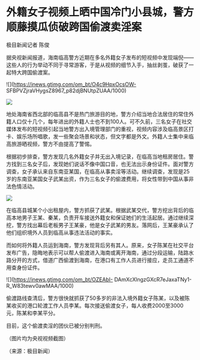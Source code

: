 # 外籍女子视频上晒中国冷门小县城，警方顺藤摸瓜侦破跨国偷渡卖淫案

极目新闻记者 陈俊

据央视新闻报道，海南临高警方近期在多名外籍女子发布的短视频中发现端倪——这些人的行为举动不同于寻常游客，于是从视频的细节入手，抽丝剥茧，破获了一起特大跨国偷渡案。

![](https://inews.gtimg.com/om_bt/O4c9HpxOcsOW-
SFBPVZjraVHygsZ8967_p82djBNUtpZUAA/1000)

![](https://inews.gtimg.com/om_bt/Ov2pbpquXR8hAlsXt6sZzRIlhd4xYpC_dqLC1d-r19ki4AA/1000)

地处海南省西北部的临高县不是热门旅游目的地，警方介绍当地合法居住的常住外籍人口仅十几个，每年进出的外籍人士也不到100人。可不久前，三名女子在社交媒体发布的短视频引起当地警方出入境管理部门的重视，视频内容涉及临高景区打卡、娱乐场所唱歌，发一些聚会场景和状态，但文字都是外文。外籍人士集中来临高旅游晒视频，警方不由提高了警惕。

根据初步排查，警方发现几名外籍女子并无出入境记录，在临高当地租房居住。警方找到三名女子后，发现她们说话不像中国口音，也无法出示身份证件。面对警方调查，女子承认来自东南亚某国，在临高从事卖淫等活动。继续调查，发现是25岁的东南亚某国女子武某出资，作为三名女子的偷渡费用，将女性带到中国从事非法色情活动。

![](https://inews.gtimg.com/om_bt/O-Bx27sX4XUg2pwAEH29PeSGv38vo7ofvG-1SZkPyplA8AA/1000)

在临高县城某个小出租屋内，警方抓获了武某。根据武某交代，警方挖出背后的临高本地男子王某、秦某，负责开车接送外籍女和保证她们的生活起居。通过继续深挖，警方找出幕后老板男子王某豪，他是女子武某的男友。落网后，王某豪承认了他们组织境外人员到临高从事违法活动的事实。

而如何将外籍人员运到海南，警方发现背后另有其人。原来，女子陈某在社交平台发布广告，隐晦地表示可以帮人偷渡进入海南或离开海南，通过分段运输，陆路水路分开的方式，借道广西偷渡到海南，在港口有工作人员进行接应，走员工通道不用查身份证件。

![](https://inews.gtimg.com/om_bt/OZEAbI-
DAmXcXlngzGXcR7eJaxaTNy1-R_W83tewv0awMAA/1000)

偷渡路线查清后，警方很快就抓获了50多岁的非法入境外籍女子陈某，以及被陈某收买的港口轮渡工作人员李某。每次接送偷渡女子，每人收费2000至3000元，陈某和李某平分。

目前，这个偷渡卖淫的团伙已被分别判刑。

（图片均为央视视频截图）

（来源：极目新闻）

